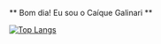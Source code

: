 ** Bom dia! Eu sou o Caíque Galinari **

[![Top Langs](https://github-readme-stats.vercel.app/api/top-langs/?username=CaiqueGalinari&layout=compact?theme=github_dark_dimmed)](https://github.com/CaiqueGalinari/github-readme-stats)

